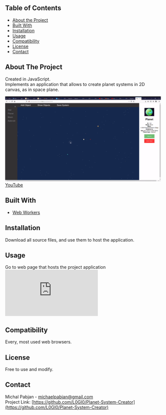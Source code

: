 ## Table of Contents

* [About the Project](#about-the-project)
* [Built With](#built-with)
* [Installation](#installation)
* [Usage](#usage)
* [Compatibility](#Compatibility)
* [License](#license)
* [Contact](#contact)


## About The Project
Created in JavaScript.</br>
Implements an application that allows to create planet systems in 2D canvas, as in space plane.

![planet_system_creator](https://github.com/L0GI0/Images/blob/master/Solar_System_Simulator_-_JavaScript__HTML__CSS.gif)<br/>
[YouTube](https://www.youtube.com/watch?v=gkrNLjemLQY)
## Built With
* [Web Workers](https://www.sfml-dev.org/)

## Installation
Download all source files, and use them to host the application.

## Usage
Go to web page that hosts the project application <br />
![Planet System Creator](http://planetsystemcreator.c1.biz/gravityField.html)


## Compatibility
Every, most used web browsers. 

## License
Free to use and modify.

## Contact
Michal Pabjan - michaelpabjan@gmail.com<br />
Project Link: [https://github.com/L0GI0/Planet-System-Creator](https://github.com/L0GI0/Planet-System-Creator)
